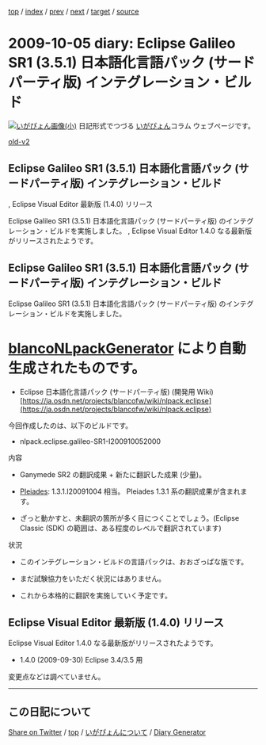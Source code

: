 [top](https://igapyon.github.io/diary/) 
 / [index](https://igapyon.github.io/diary/2009/index.html) 
 / [prev](https://igapyon.github.io/diary/2009/ig091004.html) 
 / [next](https://igapyon.github.io/diary/2009/ig091012.html) 
 / [target](https://igapyon.github.io/diary/2009/ig091005.html) 
 / [source](https://github.com/igapyon/diary/blob/gh-pages/2009/ig091005.html.src.md) 

2009-10-05 diary: Eclipse Galileo SR1 (3.5.1) 日本語化言語パック (サードパーティ版) インテグレーション・ビルド
=====================================================================================================
[![いがぴょん画像(小)](https://igapyon.github.io/diary/images/iga200306s.jpg "いがぴょん")](https://igapyon.github.io/diary/memo/memoigapyon.html) 日記形式でつづる [いがぴょん](https://igapyon.github.io/diary/memo/memoigapyon.html)コラム ウェブページです。

[old-v2](ig091005-orig.html)

## Eclipse Galileo SR1 (3.5.1) 日本語化言語パック (サードパーティ版) インテグレーション・ビルド
, Eclipse Visual Editor 最新版 (1.4.0) リリース

Eclipse Galileo SR1 (3.5.1) 日本語化言語パック (サードパーティ版) のインテグレーション・ビルドを実施しました。 , Eclipse Visual Editor 1.4.0 なる最新版がリリースされたようです。


## Eclipse Galileo SR1 (3.5.1) 日本語化言語パック (サードパーティ版) インテグレーション・ビルド

Eclipse Galileo SR1 (3.5.1) 日本語化言語パック (サードパーティ版) のインテグレーション・ビルドを実施しました。
# [blancoNLpackGenerator](http://www.igapyon.jp/blanco/blanconlpackgenerator.html) により自動生成されたものです。

* Eclipse 日本語化言語パック (サードパーティ版) (開発用 Wiki)
  [https://ja.osdn.net/projects/blancofw/wiki/nlpack.eclipse](https://ja.osdn.net/projects/blancofw/wiki/nlpack.eclipse)

今回作成したのは、以下のビルドです。

* nlpack.eclipse.galileo-SR1-I200910052000

内容

* Ganymede SR2 の翻訳成果 + 新たに翻訳した成果 (少量)。
  
* [Pleiades](http://mergedoc.sourceforge.jp/pleiades.html): 1.3.1.I20091004 相当。
  Pleiades 1.3.1 系の翻訳成果が含まれます。
  
* ざっと動かすと、未翻訳の箇所が多く目につくことでしょう。(Eclipse Classic (SDK) の範囲は、ある程度のレベルで翻訳されています)

状況

* このインテグレーション・ビルドの言語パックは、おおざっぱな版です。
  
* まだ試験協力をいただく状況にはありません。
  
* これから本格的に翻訳を実施していく予定です。

## Eclipse Visual Editor 最新版 (1.4.0) リリース

Eclipse Visual Editor 1.4.0 なる最新版がリリースされたようです。

* 1.4.0 (2009-09-30)
  Eclipse 3.4/3.5 用

変更点などは調べていません。

----------------------------------------------------------------------------------------------------

## この日記について

[Share on Twitter](https://twitter.com/intent/tweet?hashtags=igapyon%2Cdiary%2C%E3%81%84%E3%81%8C%E3%81%B4%E3%82%87%E3%82%93&text=Eclipse+Galileo+SR1+%283.5.1%29+%E6%97%A5%E6%9C%AC%E8%AA%9E%E5%8C%96%E8%A8%80%E8%AA%9E%E3%83%91%E3%83%83%E3%82%AF+%28%E3%82%B5%E3%83%BC%E3%83%89%E3%83%91%E3%83%BC%E3%83%86%E3%82%A3%E7%89%88%29+%E3%82%A4%E3%83%B3%E3%83%86%E3%82%B0%E3%83%AC%E3%83%BC%E3%82%B7%E3%83%A7%E3%83%B3%E3%83%BB%E3%83%93%E3%83%AB%E3%83%89&url=https%3A%2F%2Figapyon.github.io%2Fdiary%2F2009%2Fig091005.html) / [top](../index.html/) / [いがぴょんについて](https://igapyon.github.io/diary/memo/memoigapyon.html) / [Diary Generator](https://github.com/igapyon/igapyonv3)
